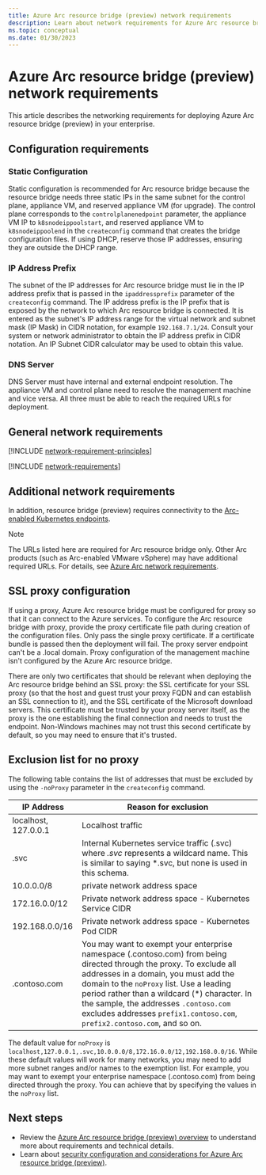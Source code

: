 ```yaml
---
title: Azure Arc resource bridge (preview) network requirements
description: Learn about network requirements for Azure Arc resource bridge (preview) including URLs that must be allowlisted.
ms.topic: conceptual
ms.date: 01/30/2023
---
```


# Azure Arc resource bridge (preview) network requirements

This article describes the networking requirements for deploying Azure Arc resource bridge (preview) in your enterprise.

## Configuration requirements

### Static Configuration

Static configuration is recommended for Arc resource bridge because the resource bridge needs three static IPs in the same subnet for the control plane, appliance VM, and reserved appliance VM (for upgrade). The control plane corresponds to the `controlplanenedpoint` parameter, the appliance VM IP to `k8snodeippoolstart`, and reserved appliance VM to `k8snodeippoolend` in the `createconfig` command that creates the bridge configuration files. If using DHCP, reserve those IP addresses, ensuring they are outside the DHCP range.

### IP Address Prefix

The subnet of the IP addresses for Arc resource bridge must lie in the IP address prefix that is passed in the `ipaddressprefix` parameter of the `createconfig` command. The IP address prefix is the IP prefix that is exposed by the network to which Arc resource bridge is connected. It is entered as the subnet's IP address range for the virtual network and subnet mask (IP Mask) in CIDR notation, for example `192.168.7.1/24`. Consult your system or network administrator to obtain the IP address prefix in CIDR notation. An IP Subnet CIDR calculator may be used to obtain this value.

### DNS Server

DNS Server must have internal and external endpoint resolution. The appliance VM and control plane need to resolve the management machine and vice versa. All three must be able to reach the required URLs for deployment.


## General network requirements

[!INCLUDE [network-requirement-principles](../includes/network-requirement-principles.md)]

[!INCLUDE [network-requirements](includes/network-requirements.md)]

## Additional network requirements

In addition, resource bridge (preview) requires connectivity to the [Arc-enabled Kubernetes endpoints](../network-requirements-consolidated.md?tabs=azure-cloud).

> [!NOTE]
> The URLs listed here are required for Arc resource bridge only. Other Arc products (such as Arc-enabled VMware vSphere) may have additional required URLs. For details, see [Azure Arc network requirements](../network-requirements-consolidated.md).

## SSL proxy configuration

If using a proxy, Azure Arc resource bridge must be configured for proxy so that it can connect to the Azure services. To configure the Arc resource bridge with proxy, provide the proxy certificate file path during creation of the configuration files. Only pass the single proxy certificate. If a certificate bundle is passed then the deployment will fail. The proxy server endpoint can't be a .local domain. Proxy configuration of the management machine isn't configured by the Azure Arc resource bridge.

There are only two certificates that should be relevant when deploying the Arc resource bridge behind an SSL proxy: the SSL certificate for your SSL proxy (so that the host and guest trust your proxy FQDN and can establish an SSL connection to it), and the SSL certificate of the Microsoft download servers. This certificate must be trusted by your proxy server itself, as the proxy is the one establishing the final connection and needs to trust the endpoint. Non-Windows machines may not trust this second certificate by default, so you may need to ensure that it's trusted.


## Exclusion list for no proxy

The following table contains the list of addresses that must be excluded by using the `-noProxy` parameter in the `createconfig` command.

|      **IP Address**       |    **Reason for exclusion**    |  
| ----------------------- | ------------------------------------ |
| localhost, 127.0.0.1  | Localhost traffic  |
| .svc | Internal Kubernetes service traffic (.svc) where _.svc_ represents a wildcard name. This is similar to saying \*.svc, but none is used in this schema. |
| 10.0.0.0/8 | private network address space |
| 172.16.0.0/12 |Private network address space - Kubernetes Service CIDR |
| 192.168.0.0/16 | Private network address space - Kubernetes Pod CIDR |
| .contoso.com | You may want to exempt your enterprise namespace (.contoso.com) from being directed through the proxy. To exclude all addresses in a domain, you must add the domain to the `noProxy` list. Use a leading period rather than a wildcard (\*) character. In the sample, the addresses `.contoso.com` excludes addresses `prefix1.contoso.com`, `prefix2.contoso.com`, and so on. |

The default value for `noProxy` is `localhost,127.0.0.1,.svc,10.0.0.0/8,172.16.0.0/12,192.168.0.0/16`. While these default values will work for many networks, you may need to add more subnet ranges and/or names to the exemption list. For example, you may want to exempt your enterprise namespace (.contoso.com) from being directed through the proxy. You can achieve that by specifying the values in the `noProxy` list.

## Next steps

- Review the [Azure Arc resource bridge (preview) overview](overview.md) to understand more about requirements and technical details.
- Learn about [security configuration and considerations for Azure Arc resource bridge (preview)](security-overview.md).

